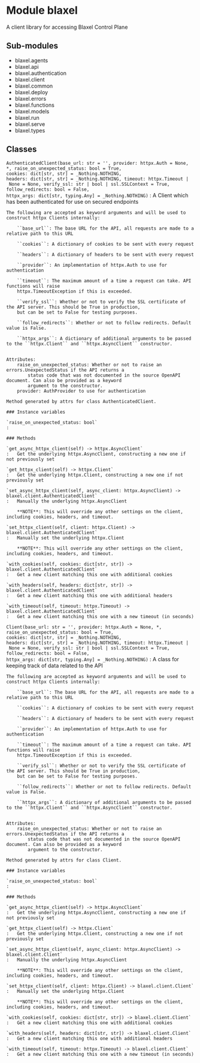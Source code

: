 Module blaxel
=============
A client library for accessing Blaxel Control Plane

Sub-modules
-----------
* blaxel.agents
* blaxel.api
* blaxel.authentication
* blaxel.client
* blaxel.common
* blaxel.deploy
* blaxel.errors
* blaxel.functions
* blaxel.models
* blaxel.run
* blaxel.serve
* blaxel.types

Classes
-------

`AuthenticatedClient(base_url: str = '', provider: httpx.Auth = None, *, raise_on_unexpected_status: bool = True, cookies: dict[str, str] = _Nothing.NOTHING, headers: dict[str, str] = _Nothing.NOTHING, timeout: httpx.Timeout | None = None, verify_ssl: str | bool | ssl.SSLContext = True, follow_redirects: bool = False, httpx_args: dict[str, typing.Any] = _Nothing.NOTHING)`
:   A Client which has been authenticated for use on secured endpoints
    
    The following are accepted as keyword arguments and will be used to construct httpx Clients internally:
    
        ``base_url``: The base URL for the API, all requests are made to a relative path to this URL
    
        ``cookies``: A dictionary of cookies to be sent with every request
    
        ``headers``: A dictionary of headers to be sent with every request
    
        ``provider``: An implementation of httpx.Auth to use for authentication
    
        ``timeout``: The maximum amount of a time a request can take. API functions will raise
        httpx.TimeoutException if this is exceeded.
    
        ``verify_ssl``: Whether or not to verify the SSL certificate of the API server. This should be True in production,
        but can be set to False for testing purposes.
    
        ``follow_redirects``: Whether or not to follow redirects. Default value is False.
    
        ``httpx_args``: A dictionary of additional arguments to be passed to the ``httpx.Client`` and ``httpx.AsyncClient`` constructor.
    
    
    Attributes:
        raise_on_unexpected_status: Whether or not to raise an errors.UnexpectedStatus if the API returns a
            status code that was not documented in the source OpenAPI document. Can also be provided as a keyword
            argument to the constructor.
        provider: AuthProvider to use for authentication
    
    Method generated by attrs for class AuthenticatedClient.

    ### Instance variables

    `raise_on_unexpected_status: bool`
    :

    ### Methods

    `get_async_httpx_client(self) ‑> httpx.AsyncClient`
    :   Get the underlying httpx.AsyncClient, constructing a new one if not previously set

    `get_httpx_client(self) ‑> httpx.Client`
    :   Get the underlying httpx.Client, constructing a new one if not previously set

    `set_async_httpx_client(self, async_client: httpx.AsyncClient) ‑> blaxel.client.AuthenticatedClient`
    :   Manually the underlying httpx.AsyncClient
        
        **NOTE**: This will override any other settings on the client, including cookies, headers, and timeout.

    `set_httpx_client(self, client: httpx.Client) ‑> blaxel.client.AuthenticatedClient`
    :   Manually set the underlying httpx.Client
        
        **NOTE**: This will override any other settings on the client, including cookies, headers, and timeout.

    `with_cookies(self, cookies: dict[str, str]) ‑> blaxel.client.AuthenticatedClient`
    :   Get a new client matching this one with additional cookies

    `with_headers(self, headers: dict[str, str]) ‑> blaxel.client.AuthenticatedClient`
    :   Get a new client matching this one with additional headers

    `with_timeout(self, timeout: httpx.Timeout) ‑> blaxel.client.AuthenticatedClient`
    :   Get a new client matching this one with a new timeout (in seconds)

`Client(base_url: str = '', provider: httpx.Auth = None, *, raise_on_unexpected_status: bool = True, cookies: dict[str, str] = _Nothing.NOTHING, headers: dict[str, str] = _Nothing.NOTHING, timeout: httpx.Timeout | None = None, verify_ssl: str | bool | ssl.SSLContext = True, follow_redirects: bool = False, httpx_args: dict[str, typing.Any] = _Nothing.NOTHING)`
:   A class for keeping track of data related to the API
    
    The following are accepted as keyword arguments and will be used to construct httpx Clients internally:
    
        ``base_url``: The base URL for the API, all requests are made to a relative path to this URL
    
        ``cookies``: A dictionary of cookies to be sent with every request
    
        ``headers``: A dictionary of headers to be sent with every request
    
        ``provider``: An implementation of httpx.Auth to use for authentication
    
        ``timeout``: The maximum amount of a time a request can take. API functions will raise
        httpx.TimeoutException if this is exceeded.
    
        ``verify_ssl``: Whether or not to verify the SSL certificate of the API server. This should be True in production,
        but can be set to False for testing purposes.
    
        ``follow_redirects``: Whether or not to follow redirects. Default value is False.
    
        ``httpx_args``: A dictionary of additional arguments to be passed to the ``httpx.Client`` and ``httpx.AsyncClient`` constructor.
    
    
    Attributes:
        raise_on_unexpected_status: Whether or not to raise an errors.UnexpectedStatus if the API returns a
            status code that was not documented in the source OpenAPI document. Can also be provided as a keyword
            argument to the constructor.
    
    Method generated by attrs for class Client.

    ### Instance variables

    `raise_on_unexpected_status: bool`
    :

    ### Methods

    `get_async_httpx_client(self) ‑> httpx.AsyncClient`
    :   Get the underlying httpx.AsyncClient, constructing a new one if not previously set

    `get_httpx_client(self) ‑> httpx.Client`
    :   Get the underlying httpx.Client, constructing a new one if not previously set

    `set_async_httpx_client(self, async_client: httpx.AsyncClient) ‑> blaxel.client.Client`
    :   Manually the underlying httpx.AsyncClient
        
        **NOTE**: This will override any other settings on the client, including cookies, headers, and timeout.

    `set_httpx_client(self, client: httpx.Client) ‑> blaxel.client.Client`
    :   Manually set the underlying httpx.Client
        
        **NOTE**: This will override any other settings on the client, including cookies, headers, and timeout.

    `with_cookies(self, cookies: dict[str, str]) ‑> blaxel.client.Client`
    :   Get a new client matching this one with additional cookies

    `with_headers(self, headers: dict[str, str]) ‑> blaxel.client.Client`
    :   Get a new client matching this one with additional headers

    `with_timeout(self, timeout: httpx.Timeout) ‑> blaxel.client.Client`
    :   Get a new client matching this one with a new timeout (in seconds)